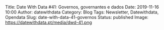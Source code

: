 Title: Date With Data #41: Governos, governantes e dados
Date: 2019-11-16 10:00
Author: datewithdata
Category: Blog
Tags: Newsletter, Datewithdata, Opendata
Slug: date-with-data-41-governos
Status: published
Image: https://datewithdata.pt/media/dwd-41.png

